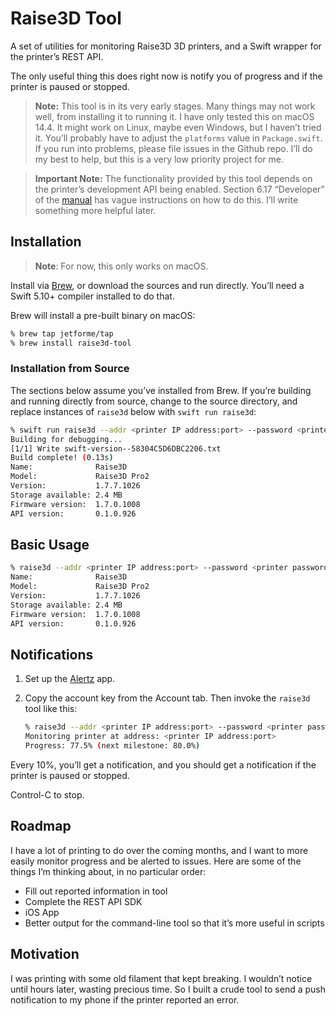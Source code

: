# Raise3D Tool

A set of utilities for monitoring Raise3D 3D printers, and a Swift wrapper for the printer’s REST API.

The only useful thing this does right now is notify you of progress and if the printer is paused or stopped.

> **Note:** This tool is in its very early stages. Many things may not work well, from installing it to running it. I have only tested this on macOS 14.4. It might work on Linux, maybe even Windows, but I haven’t tried it. You’ll probably have to adjust the `platforms` value in `Package.swift`.
If you run into problems, please file issues in the Github repo. I’ll do my best to help, but this is a very low priority project for me.

> **Important Note:** The functionality provided by this tool depends on the printer’s development API being enabled. Section 6.17 “Developer” of the [manual](https://support.raise3d.com/tree.html?cid=17&sid=887) has vague instructions on how to do this. I’ll write something more helpful later.

## Installation

> **Note**: For now, this only works on macOS.

Install via [Brew](https://brew.sh), or download the sources and run directly. You’ll need a Swift 5.10+ compiler installed to do that.

Brew will install a pre-built binary on macOS:

```bash
% brew tap jetforme/tap
% brew install raise3d-tool 
```

### Installation from Source

The sections below assume you’ve installed from Brew. If you’re building and running directly from source, change to the source directory, and replace instances of `raise3d` below with `swift run raise3d`:

```bash
% swift run raise3d --addr <printer IP address:port> --password <printer password> info
Building for debugging...
[1/1] Write swift-version--58304C5D6DBC2206.txt
Build complete! (0.13s)
Name:              Raise3D
Model:             Raise3D Pro2
Version:           1.7.7.1026
Storage available: 2.4 MB
Firmware version:  1.7.0.1008
API version:       0.1.0.926
```


## Basic Usage

```bash
% raise3d --addr <printer IP address:port> --password <printer password> info
Name:              Raise3D
Model:             Raise3D Pro2
Version:           1.7.7.1026
Storage available: 2.4 MB
Firmware version:  1.7.0.1008
API version:       0.1.0.926
```


## Notifications

1. Set up the [Alertz](https://alertzy.app) app.
2. Copy the account key from the Account tab. Then invoke the `raise3d` tool like this:

	```bash
	% raise3d --addr <printer IP address:port> --password <printer password> info
	Monitoring printer at address: <printer IP address:port>
	Progress: 77.5% (next milestone: 80.0%)
	```

Every 10%, you’ll get a notification, and you should get a notification if the printer is paused or stopped.

Control-C to stop.

## Roadmap

I have a lot of printing to do over the coming months, and I want to more easily monitor progress and be alerted to issues. Here are some of the things I’m thinking about, in no particular order:

* Fill out reported information in tool
* Complete the REST API SDK
* iOS App
* Better output for the command-line tool so that it’s more useful in scripts


## Motivation

I was printing with some old filament that kept breaking. I wouldn’t notice until hours later, wasting precious time. So I built a crude tool to send a push notification to my phone if the printer reported an error.

